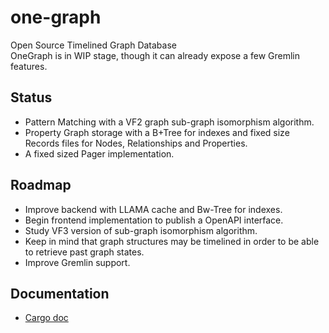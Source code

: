 # one-graph
Open Source Timelined Graph Database  
OneGraph is in WIP stage, though it can already expose a few Gremlin features.

## Status
* Pattern Matching with a VF2 graph sub-graph isomorphism algorithm.
* Property Graph storage with a B+Tree for indexes and fixed size Records files for Nodes, Relationships and Properties.
* A fixed sized Pager implementation.

## Roadmap
* Improve backend with LLAMA cache and Bw-Tree for indexes.
* Begin frontend implementation to publish a OpenAPI interface.
* Study VF3 version of sub-graph isomorphism algorithm.
* Keep in mind that graph structures may be timelined in order to be able to retrieve past graph states.
* Improve Gremlin support.


## Documentation
* [Cargo doc](http://docs.one-graph.io/og/index.html)
